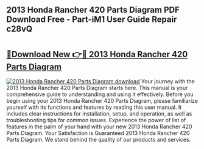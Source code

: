 ## 2013 Honda Rancher 420 Parts Diagram PDF Download Free - Part-iM1 User Guide Repair c28vQ

# <h2><a href="http://dfhbne.blite.top/?on=2013+Honda+Rancher+420+Parts+Diagram">🔗Download New 👉🔴 2013 Honda Rancher 420 Parts Diagram</a></h2>

[![2013 Honda Rancher 420 Parts Diagram download](https://i.imgur.com/lujVjoI.png)](http://dfhbne.blite.top/?on=2013+Honda+Rancher+420+Parts+Diagram)
Your journey with the 2013 Honda Rancher 420 Parts Diagram starts here. This manual is your comprehensive guide to understanding and using it effectively. Before you begin using your 2013 Honda Rancher 420 Parts Diagram, please familiarize yourself with its functions and features by reading this user manual. It includes clear instructions for installation, setup, and operation, as well as troubleshooting tips for common issues. Experience the power of list of features in the palm of your hand with your new 2013 Honda Rancher 420 Parts Diagram. Your Satisfaction is Guaranteed 2013 Honda Rancher 420 Parts Diagram. We stand behind the quality of our products and services.
